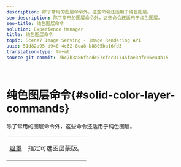 ```yaml
---
description: 除了常用的图层命令外，这些命令还适用于纯色图层。
seo-description: 除了常用的图层命令外，这些命令还适用于纯色图层。
seo-title: 纯色图层命令
solution: Experience Manager
title: 纯色图层命令
topic: Scene7 Image Serving - Image Rendering API
uuid: 51d82a95-d940-4c62-8ea8-b8805ba16fd3
translation-type: tm+mt
source-git-commit: 7bc7b3a86fbcdc57cfdc31745fae3afc06e44b15

---
```



# 纯色图层命令{#solid-color-layer-commands}

除了常用的图层命令外，这些命令还适用于纯色图层。

<table id="simpletable_4E563E4C797E45F390340258170BDCE4"> 
 <tr class="strow"> 
  <td class="stentry"> <p><a href="../../../../../../is-api/http-ref/image-serving-api-ref/c-http-protocol-reference/c-command-reference/r-mask.md#reference-922254e027404fb890b850e2723ee06e" type="reference" format="dita" scope="local"> 遮罩</a> </p> </td> 
  <td class="stentry"> <p>指定可选图层蒙版。 </p></td> 
 </tr> 
</table>

